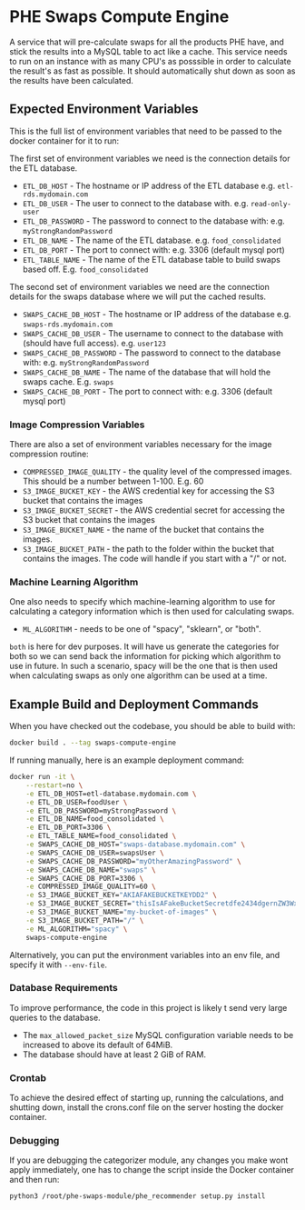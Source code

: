 # PHE Swaps Compute Engine

A service that will pre-calculate swaps for all the products PHE have, and stick the results into a MySQL table to act like a cache.
This service needs to run on an instance with as many CPU's as posssible in order to calculate the result's as fast as possible.
It should automatically shut down as soon as the results have been calculated.

## Expected Environment Variables

This is the full list of environment variables that need to be passed to the docker container for it to run:

The first set of environment variables we need is the connection details for the ETL database.

* `ETL_DB_HOST` - The hostname or IP address of the ETL database e.g. `etl-rds.mydomain.com`
* `ETL_DB_USER` - The user to connect to the database with. e.g. `read-only-user`
* `ETL_DB_PASSWORD` - The password to connect to the database with: e.g. `myStrongRandomPassword`
* `ETL_DB_NAME` - The name of the ETL database. e.g. `food_consolidated`
* `ETL_DB_PORT` - The port to connect with: e.g. 3306 (default mysql port)
* `ETL_TABLE_NAME` - The name of the ETL database table to build swaps based off. E.g. `food_consolidated`


The second set of environment variables we need are the connection details for the swaps database where we will put
the cached results.

* `SWAPS_CACHE_DB_HOST` - The hostname or IP address of the database e.g. `swaps-rds.mydomain.com`
* `SWAPS_CACHE_DB_USER` - The username to connect to the database with (should have full access). e.g. `user123`
* `SWAPS_CACHE_DB_PASSWORD` - The password to connect to the database with: e.g. `myStrongRandomPassword`
* `SWAPS_CACHE_DB_NAME` -  The name of the database that will hold the swaps cache. E.g. `swaps`
* `SWAPS_CACHE_DB_PORT` - The port to connect with: e.g. 3306 (default mysql port)

### Image Compression Variables
There are also a set of environment variables necessary for the image compression routine:

* `COMPRESSED_IMAGE_QUALITY` - the quality level of the compressed images. This should be a number between 1-100. E.g. 60
* `S3_IMAGE_BUCKET_KEY` - the AWS credential key for accessing the S3 bucket that contains the images
* `S3_IMAGE_BUCKET_SECRET` - the AWS credential secret for accessing the S3 bucket that contains the images
* `S3_IMAGE_BUCKET_NAME` - the name of the bucket that contains the images.
* `S3_IMAGE_BUCKET_PATH` - the path to the folder within the bucket that contains the images. The code will handle if you start with a "/" or not.


### Machine Learning Algorithm
One also needs to specify which machine-learning algorithm to use for calculating a category information which is then used for calculating swaps.

* `ML_ALGORITHM` - needs to be one of "spacy", "sklearn", or "both".

`both` is here for dev purposes. It will have us generate the categories for both so we can send back the information
for picking which algorithm to use in future. In such a scenario, spacy will be the one that is then used when
calculating swaps as only one algorithm can be used at a time.

## Example Build and Deployment Commands

When you have checked out the codebase, you should be able to build with:
```bash
docker build . --tag swaps-compute-engine
```

If running manually, here is an example deployment command:

```bash
docker run -it \
    --restart=no \
    -e ETL_DB_HOST=etl-database.mydomain.com \
    -e ETL_DB_USER=foodUser \
    -e ETL_DB_PASSWORD=myStrongPassword \
    -e ETL_DB_NAME=food_consolidated \
    -e ETL_DB_PORT=3306 \
    -e ETL_TABLE_NAME=food_consolidated \
    -e SWAPS_CACHE_DB_HOST="swaps-database.mydomain.com" \
    -e SWAPS_CACHE_DB_USER=swapsUser \
    -e SWAPS_CACHE_DB_PASSWORD="myOtherAmazingPassword" \
    -e SWAPS_CACHE_DB_NAME="swaps" \
    -e SWAPS_CACHE_DB_PORT=3306 \
    -e COMPRESSED_IMAGE_QUALITY=60 \
    -e S3_IMAGE_BUCKET_KEY="AKIAFAKEBUCKETKEYDD2" \
    -e S3_IMAGE_BUCKET_SECRET="thisIsAFakeBucketSecretdfe2434dgernZW3Wx" \
    -e S3_IMAGE_BUCKET_NAME="my-bucket-of-images" \
    -e S3_IMAGE_BUCKET_PATH="/" \
    -e ML_ALGORITHM="spacy" \
    swaps-compute-engine
```

Alternatively, you can put the environment variables into an env file, and specify it with `--env-file`.

### Database Requirements
To improve performance, the code in this project is likely t send very large queries to the database.
* The `max_allowed_packet_size` MySQL configuration variable needs to be increased to above its default of 64MiB.
* The database should have at least 2 GiB of RAM.

### Crontab
To achieve the desired effect of starting up, running the calculations, and shutting down, install the crons.conf file
on the server hosting the docker container.

### Debugging
If you are debugging the categorizer module, any changes you make wont apply immediately, one has to change the script
inside the Docker container and then run:

```bash
python3 /root/phe-swaps-module/phe_recommender setup.py install
```